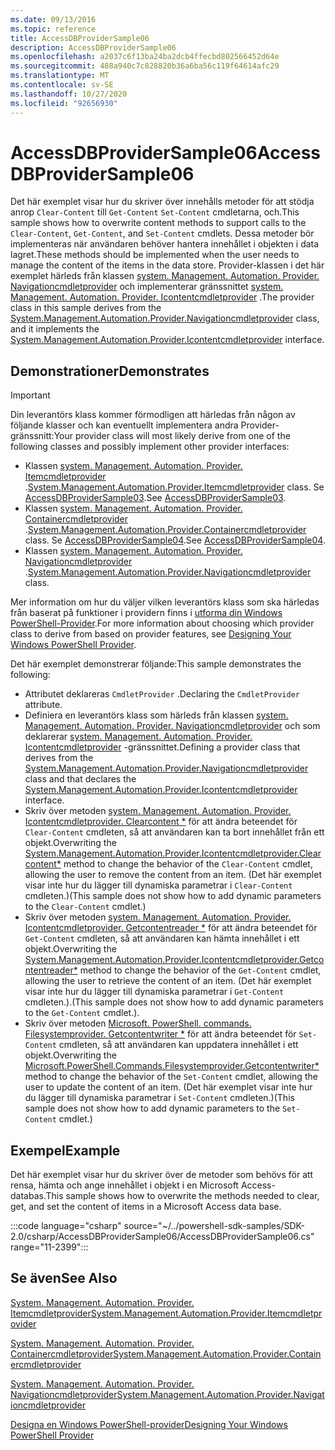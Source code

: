 ```yaml
---
ms.date: 09/13/2016
ms.topic: reference
title: AccessDBProviderSample06
description: AccessDBProviderSample06
ms.openlocfilehash: a2037c6f13ba24ba2dcb4ffecbd802566452d64e
ms.sourcegitcommit: 488a940c7c828820b36a6ba56c119f64614afc29
ms.translationtype: MT
ms.contentlocale: sv-SE
ms.lasthandoff: 10/27/2020
ms.locfileid: "92656930"
---
```

# <a name="accessdbprovidersample06"></a><span data-ttu-id="69531-103">AccessDBProviderSample06</span><span class="sxs-lookup"><span data-stu-id="69531-103">AccessDBProviderSample06</span></span>

<span data-ttu-id="69531-104">Det här exemplet visar hur du skriver över innehålls metoder för att stödja anrop `Clear-Content` till `Get-Content` `Set-Content` cmdletarna, och.</span><span class="sxs-lookup"><span data-stu-id="69531-104">This sample shows how to overwrite content methods to support calls to the `Clear-Content`, `Get-Content`, and `Set-Content` cmdlets.</span></span> <span data-ttu-id="69531-105">Dessa metoder bör implementeras när användaren behöver hantera innehållet i objekten i data lagret.</span><span class="sxs-lookup"><span data-stu-id="69531-105">These methods should be implemented when the user needs to manage the content of the items in the data store.</span></span> <span data-ttu-id="69531-106">Provider-klassen i det här exemplet härleds från klassen [system. Management. Automation. Provider. Navigationcmdletprovider](/dotnet/api/System.Management.Automation.Provider.NavigationCmdletProvider) och implementerar gränssnittet [system. Management. Automation. Provider. Icontentcmdletprovider](/dotnet/api/System.Management.Automation.Provider.IContentCmdletProvider) .</span><span class="sxs-lookup"><span data-stu-id="69531-106">The provider class in this sample derives from the [System.Management.Automation.Provider.Navigationcmdletprovider](/dotnet/api/System.Management.Automation.Provider.NavigationCmdletProvider) class, and it implements the [System.Management.Automation.Provider.Icontentcmdletprovider](/dotnet/api/System.Management.Automation.Provider.IContentCmdletProvider) interface.</span></span>

## <a name="demonstrates"></a><span data-ttu-id="69531-107">Demonstrationer</span><span class="sxs-lookup"><span data-stu-id="69531-107">Demonstrates</span></span>

> [!IMPORTANT]
> <span data-ttu-id="69531-108">Din leverantörs klass kommer förmodligen att härledas från någon av följande klasser och kan eventuellt implementera andra Provider-gränssnitt:</span><span class="sxs-lookup"><span data-stu-id="69531-108">Your provider class will most likely derive from one of the following classes and possibly implement other provider interfaces:</span></span>
>
> - <span data-ttu-id="69531-109">Klassen [system. Management. Automation. Provider. Itemcmdletprovider](/dotnet/api/System.Management.Automation.Provider.ItemCmdletProvider) .</span><span class="sxs-lookup"><span data-stu-id="69531-109">[System.Management.Automation.Provider.Itemcmdletprovider](/dotnet/api/System.Management.Automation.Provider.ItemCmdletProvider) class.</span></span> <span data-ttu-id="69531-110">Se [AccessDBProviderSample03](./accessdbprovidersample03.md).</span><span class="sxs-lookup"><span data-stu-id="69531-110">See [AccessDBProviderSample03](./accessdbprovidersample03.md).</span></span>
> - <span data-ttu-id="69531-111">Klassen [system. Management. Automation. Provider. Containercmdletprovider](/dotnet/api/System.Management.Automation.Provider.ContainerCmdletProvider) .</span><span class="sxs-lookup"><span data-stu-id="69531-111">[System.Management.Automation.Provider.Containercmdletprovider](/dotnet/api/System.Management.Automation.Provider.ContainerCmdletProvider) class.</span></span> <span data-ttu-id="69531-112">Se [AccessDBProviderSample04](./accessdbprovidersample04.md).</span><span class="sxs-lookup"><span data-stu-id="69531-112">See [AccessDBProviderSample04](./accessdbprovidersample04.md).</span></span>
> - <span data-ttu-id="69531-113">Klassen [system. Management. Automation. Provider. Navigationcmdletprovider](/dotnet/api/System.Management.Automation.Provider.NavigationCmdletProvider) .</span><span class="sxs-lookup"><span data-stu-id="69531-113">[System.Management.Automation.Provider.Navigationcmdletprovider](/dotnet/api/System.Management.Automation.Provider.NavigationCmdletProvider) class.</span></span>
>
> <span data-ttu-id="69531-114">Mer information om hur du väljer vilken leverantörs klass som ska härledas från baserat på funktioner i providern finns i [utforma din Windows PowerShell-Provider](./provider-types.md).</span><span class="sxs-lookup"><span data-stu-id="69531-114">For more information about choosing which provider class to derive from based on provider features, see [Designing Your Windows PowerShell Provider](./provider-types.md).</span></span>

<span data-ttu-id="69531-115">Det här exemplet demonstrerar följande:</span><span class="sxs-lookup"><span data-stu-id="69531-115">This sample demonstrates the following:</span></span>

- <span data-ttu-id="69531-116">Attributet deklareras `CmdletProvider` .</span><span class="sxs-lookup"><span data-stu-id="69531-116">Declaring the `CmdletProvider` attribute.</span></span>
- <span data-ttu-id="69531-117">Definiera en leverantörs klass som härleds från klassen [system. Management. Automation. Provider. Navigationcmdletprovider](/dotnet/api/System.Management.Automation.Provider.NavigationCmdletProvider) och som deklarerar [system. Management. Automation. Provider. Icontentcmdletprovider](/dotnet/api/System.Management.Automation.Provider.IContentCmdletProvider) -gränssnittet.</span><span class="sxs-lookup"><span data-stu-id="69531-117">Defining a provider class that derives from the [System.Management.Automation.Provider.Navigationcmdletprovider](/dotnet/api/System.Management.Automation.Provider.NavigationCmdletProvider) class and that declares the [System.Management.Automation.Provider.Icontentcmdletprovider](/dotnet/api/System.Management.Automation.Provider.IContentCmdletProvider) interface.</span></span>
- <span data-ttu-id="69531-118">Skriv över metoden [system. Management. Automation. Provider. Icontentcmdletprovider. Clearcontent \*](/dotnet/api/System.Management.Automation.Provider.IContentCmdletProvider.ClearContent) för att ändra beteendet för `Clear-Content` cmdleten, så att användaren kan ta bort innehållet från ett objekt.</span><span class="sxs-lookup"><span data-stu-id="69531-118">Overwriting the [System.Management.Automation.Provider.Icontentcmdletprovider.Clearcontent\*](/dotnet/api/System.Management.Automation.Provider.IContentCmdletProvider.ClearContent) method to change the behavior of the `Clear-Content` cmdlet, allowing the user to remove the content from an item.</span></span> <span data-ttu-id="69531-119">(Det här exemplet visar inte hur du lägger till dynamiska parametrar i `Clear-Content` cmdleten.)</span><span class="sxs-lookup"><span data-stu-id="69531-119">(This sample does not show how to add dynamic parameters to the `Clear-Content` cmdlet.)</span></span>
- <span data-ttu-id="69531-120">Skriv över metoden [system. Management. Automation. Provider. Icontentcmdletprovider. Getcontentreader \*](/dotnet/api/System.Management.Automation.Provider.IContentCmdletProvider.GetContentReader) för att ändra beteendet för `Get-Content` cmdleten, så att användaren kan hämta innehållet i ett objekt.</span><span class="sxs-lookup"><span data-stu-id="69531-120">Overwriting the [System.Management.Automation.Provider.Icontentcmdletprovider.Getcontentreader\*](/dotnet/api/System.Management.Automation.Provider.IContentCmdletProvider.GetContentReader) method to change the behavior of the `Get-Content` cmdlet, allowing the user to retrieve the content of an item.</span></span> <span data-ttu-id="69531-121">(Det här exemplet visar inte hur du lägger till dynamiska parametrar i `Get-Content` cmdleten.).</span><span class="sxs-lookup"><span data-stu-id="69531-121">(This sample does not show how to add dynamic parameters to the `Get-Content` cmdlet.).</span></span>
- <span data-ttu-id="69531-122">Skriv över metoden [Microsoft. PowerShell. commands. Filesystemprovider. Getcontentwriter \*](/dotnet/api/Microsoft.PowerShell.Commands.FileSystemProvider.GetContentWriter) för att ändra beteendet för `Set-Content` cmdleten, så att användaren kan uppdatera innehållet i ett objekt.</span><span class="sxs-lookup"><span data-stu-id="69531-122">Overwriting the [Microsoft.PowerShell.Commands.Filesystemprovider.Getcontentwriter\*](/dotnet/api/Microsoft.PowerShell.Commands.FileSystemProvider.GetContentWriter) method to change the behavior of the `Set-Content` cmdlet, allowing the user to update the content of an item.</span></span> <span data-ttu-id="69531-123">(Det här exemplet visar inte hur du lägger till dynamiska parametrar i `Set-Content` cmdleten.)</span><span class="sxs-lookup"><span data-stu-id="69531-123">(This sample does not show how to add dynamic parameters to the `Set-Content` cmdlet.)</span></span>

## <a name="example"></a><span data-ttu-id="69531-124">Exempel</span><span class="sxs-lookup"><span data-stu-id="69531-124">Example</span></span>

<span data-ttu-id="69531-125">Det här exemplet visar hur du skriver över de metoder som behövs för att rensa, hämta och ange innehållet i objekt i en Microsoft Access-databas.</span><span class="sxs-lookup"><span data-stu-id="69531-125">This sample shows how to overwrite the methods needed to clear, get, and set the content of items in a Microsoft Access data base.</span></span>

:::code language="csharp" source="~/../powershell-sdk-samples/SDK-2.0/csharp/AccessDBProviderSample06/AccessDBProviderSample06.cs" range="11-2399":::

## <a name="see-also"></a><span data-ttu-id="69531-126">Se även</span><span class="sxs-lookup"><span data-stu-id="69531-126">See Also</span></span>

[<span data-ttu-id="69531-127">System. Management. Automation. Provider. Itemcmdletprovider</span><span class="sxs-lookup"><span data-stu-id="69531-127">System.Management.Automation.Provider.Itemcmdletprovider</span></span>](/dotnet/api/System.Management.Automation.Provider.ItemCmdletProvider)

[<span data-ttu-id="69531-128">System. Management. Automation. Provider. Containercmdletprovider</span><span class="sxs-lookup"><span data-stu-id="69531-128">System.Management.Automation.Provider.Containercmdletprovider</span></span>](/dotnet/api/System.Management.Automation.Provider.ContainerCmdletProvider)

[<span data-ttu-id="69531-129">System. Management. Automation. Provider. Navigationcmdletprovider</span><span class="sxs-lookup"><span data-stu-id="69531-129">System.Management.Automation.Provider.Navigationcmdletprovider</span></span>](/dotnet/api/System.Management.Automation.Provider.NavigationCmdletProvider)

[<span data-ttu-id="69531-130">Designa en Windows PowerShell-provider</span><span class="sxs-lookup"><span data-stu-id="69531-130">Designing Your Windows PowerShell Provider</span></span>](./provider-types.md)
